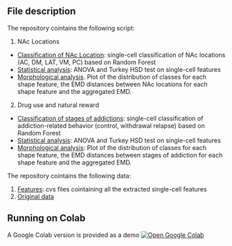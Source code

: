 ## **File description**

The repository cointains the following script:
1) NAc Locations
 - [Classification of NAc Location](https://github.com/MichelaMarini/Morphological-analysis-of-astrocytes/blob/main/classification_anatomical_location.py): single-cell classification of NAc locations (AC, DM, LAT, VM, PC) based on Random Forest
 - [Statistical analysis](https://github.com/MichelaMarini/Morphological-analysis-of-astrocytes/blob/main/statistical_analysis_NAc_Location.py): ANOVA and Turkey HSD test on single-cell features
- [Morphological analysis](https://github.com/MichelaMarini/Morphological-analysis-of-astrocytes/blob/main/morphological_analysis_NAc_location.py). Plot of the distribution of classes for each shape feature, the EMD distances between NAc locations for each shape feature and the aggregated EMD.
2) Drug use and natural reward
  - [Classification of stages of addictions](https://github.com/MichelaMarini/Morphological-analysis-of-astrocytes/blob/main/classification_drug_use_natural_reward.py): single-cell classification of addiction-related behavior (control, withdrawal relapse) based on Random Forest
  - [Statistical analysis](https://github.com/MichelaMarini/Morphological-analysis-of-astrocytes/blob/main/statistical_analysis_drug_use_natural_reward.py): ANOVA and Turkey HSD test on single-cell features
  - [Morphological analysis](https://github.com/MichelaMarini/Morphological-analysis-of-astrocytes/blob/main/morphological_analysis_drug_use_natural_reward.py): Plot of the distribution of classes for each shape feature, the EMD distances between stages of addiction for each shape feature and the aggregated EMD.

The repository cointains the following data: 
1) [Features](https://github.com/MichelaMarini/Morphological-analysis-of-astrocytes/tree/main/r): cvs files cointaining all the extracted single-cell features 
2) [Original data](https://github.com/MichelaMarini/Morphological-analysis-of-astrocytes/releases/tag/v.1.0.0)

## **Running on Colab**
A Google Colab version is provided as a demo
[![Open Google Colab](https://colab.research.google.com/assets/colab-badge.svg)](https://github.com/MichelaMarini/Morphological-analysis-of-astrocytes/blob/main/astrocytes_demo.ipynb)
